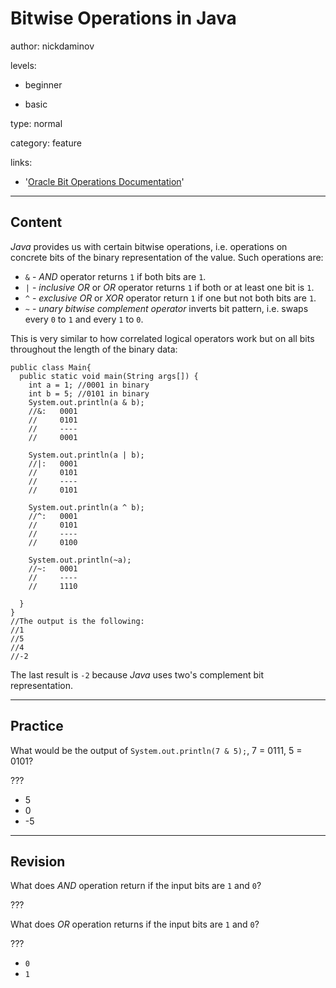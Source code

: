 # Bitwise Operations in Java
author: nickdaminov

levels:

  - beginner

  - basic

type: normal

category: feature

links:

  - '[Oracle Bit Operations Documentation](https://docs.oracle.com/javase/tutorial/java/nutsandbolts/op3.html)'

---
## Content

*Java* provides us with certain bitwise operations, i.e. operations on concrete bits of the binary representation of the value. Such operations are:
 - `&` - *AND* operator returns `1` if both bits are `1`.
 - `|` - *inclusive OR* or *OR* operator returns `1` if both or at least one bit is `1`.
 - `^` - *exclusive OR* or *XOR* operator return `1` if one but not both bits are `1`.
 - `~` - *unary bitwise complement operator* inverts bit pattern, i.e. swaps every `0` to `1` and every `1` to `0`.

This is very similar to how correlated logical operators work but on all bits throughout the length of the binary data:
```
public class Main{
  public static void main(String args[]) {
    int a = 1; //0001 in binary
    int b = 5; //0101 in binary
    System.out.println(a & b);
    //&:   0001
    //     0101
    //     ----
    //     0001

    System.out.println(a | b);
    //|:   0001
    //     0101
    //     ----
    //     0101

    System.out.println(a ^ b);
    //^:   0001
    //     0101
    //     ----
    //     0100

    System.out.println(~a);
    //~:   0001
    //     ----
    //     1110

  }
}
//The output is the following:
//1
//5
//4
//-2
```
The last result is `-2` because *Java* uses two's complement bit representation.

---
## Practice

What would be the output of `System.out.println(7 & 5);`, 7 = 0111, 5 = 0101?

???

* 5
* 0
* -5

---
## Revision

What does *AND* operation return if the input bits are `1` and `0`?

???

What does *OR* operation returns if the input bits are `1` and `0`?

???

* `0`
* `1`
